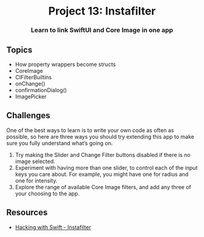 <div align="center">
  <h1>Project 13: Instafilter</h1>
  <h3>Learn to link SwiftUI and Core Image in one app</h3>
</div>

## Topics

 - How property wrappers become structs
 - CoreImage
 - CIFilterBuiltins
 - onChange()
 - confirmationDialog()
 - ImagePicker 

##  Challenges
One of the best ways to learn is to write your own code as often as possible, so here are three ways you should try extending this app to make sure you fully understand what’s going on.

1. Try making the Slider and Change Filter buttons disabled if there is no image selected.
2. Experiment with having more than one slider, to control each of the input keys you care about. For example, you might have one for radius and one for intensity.
3. Explore the range of available Core Image filters, and add any three of your choosing to the app.

## Resources

- [Hacking with Swift - Instafilter](https://www.hackingwithswift.com/books/ios-swiftui/instafilter-wrap-up)
